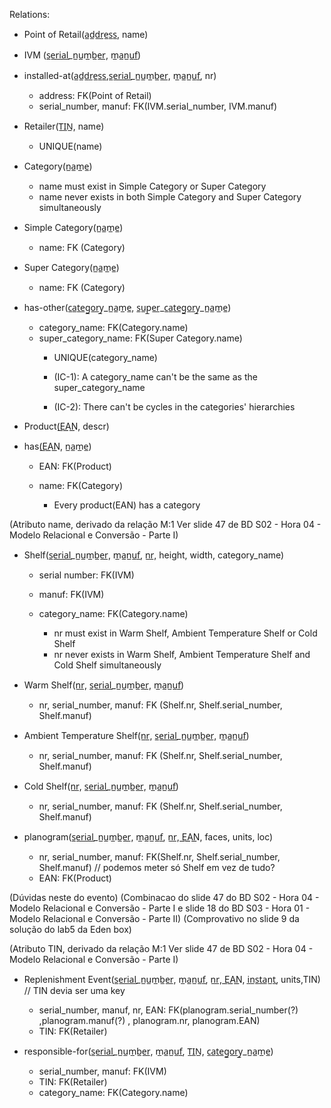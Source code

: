 Relations:

- Point of Retail(a̲d̲d̲r̲e̲s̲s̲, name)

- IVM (s̲e̲r̲i̲a̲l̲_n̲u̲m̲b̲e̲r̲, m̲a̲n̲u̲f̲)

- installed-at(a̲d̲d̲r̲e̲s̲s̲,s̲e̲r̲i̲a̲l̲_n̲u̲m̲b̲e̲r̲, m̲a̲n̲u̲f̲, nr)

  - address: FK(Point of Retail)
  - serial_number, manuf: FK(IVM.serial_number, IVM.manuf)

- Retailer(T̲I̲N̲, name)

  - UNIQUE(name)

- Category(n̲a̲m̲e̲)

	- name must exist in Simple Category or Super Category
	- name never exists in both Simple Category and Super Category simultaneously

- Simple Category(n̲a̲m̲e̲)

  - name: FK (Category)

- Super Category(n̲a̲m̲e̲)

  - name: FK (Category)

- has-other(c̲a̲t̲e̲g̲o̲r̲y̲_n̲a̲m̲e̲, s̲u̲p̲e̲r̲_c̲a̲t̲e̲g̲o̲r̲y̲_n̲a̲m̲e̲)

  - category_name: FK(Category.name)
  - super_category_name: FK(Super Category.name)
	- UNIQUE(category_name)

	- (IC-1): A category_name can't be the same as the super_category_name
	- (IC-2): There can't be cycles in the categories' hierarchies

- Product(E͟A͟N͟, descr)

- has(E͟A͟N͟, n̲a̲m̲e̲)

  - EAN: FK(Product)
  - name: FK(Category)

	- Every product(EAN) has a category

(Atributo name, derivado da relação M:1
Ver slide 47 de BD S02 - Hora 04 - Modelo Relacional e Conversão - Parte I)

- Shelf(s̲e̲r̲i̲a̲l̲_n̲u̲m̲b̲e̲r̲, m̲a̲n̲u̲f̲, n̲r̲, height, width, category_name)

  - serial number: FK(IVM)
  - manuf: FK(IVM)
  - category_name: FK(Category.name)

	- nr must exist in Warm Shelf, Ambient Temperature Shelf or Cold Shelf
	- nr never exists in Warm Shelf, Ambient Temperature Shelf and Cold Shelf simultaneously

- Warm Shelf(n̲r̲, s̲e̲r̲i̲a̲l̲_n̲u̲m̲b̲e̲r̲, m̲a̲n̲u̲f̲)

  - nr, serial_number, manuf: FK (Shelf.nr, Shelf.serial_number, Shelf.manuf)

- Ambient Temperature Shelf(n̲r̲, s̲e̲r̲i̲a̲l̲_n̲u̲m̲b̲e̲r̲, m̲a̲n̲u̲f̲)

  - nr, serial_number, manuf: FK (Shelf.nr, Shelf.serial_number, Shelf.manuf)

- Cold Shelf(n̲r̲, s̲e̲r̲i̲a̲l̲_n̲u̲m̲b̲e̲r̲, m̲a̲n̲u̲f̲)

  - nr, serial_number, manuf: FK (Shelf.nr, Shelf.serial_number, Shelf.manuf)

- planogram(s̲e̲r̲i̲a̲l̲_n̲u̲m̲b̲e̲r̲, m̲a̲n̲u̲f̲, n̲r̲, E͟A͟N͟, faces, units, loc)
  - nr, serial_number, manuf: FK(Shelf.nr, Shelf.serial_number, Shelf.manuf)
	// podemos meter só Shelf em vez de tudo?
  - EAN: FK(Product)

(Dúvidas neste do evento)
(Combinacao do slide 47 do BD S02 - Hora 04 - Modelo Relacional e Conversão - Parte I e
slide 18 do BD S03 - Hora 01 - Modelo Relacional e Conversão - Parte II)
(Comprovativo no slide 9 da solução do lab5 da Eden box)

(Atributo TIN, derivado da relação M:1
Ver slide 47 de BD S02 - Hora 04 - Modelo Relacional e Conversão - Parte I)

- Replenishment Event(s̲e̲r̲i̲a̲l̲_n̲u̲m̲b̲e̲r̲, m̲a̲n̲u̲f̲, n̲r̲, E͟A͟N͟, i̲n̲s̲t̲a̲n̲t̲, units,TIN) // TIN devia ser uma key

  - serial_number, manuf, nr, EAN: FK(planogram.serial_number(?) ,planogram.manuf(?) , planogram.nr, planogram.EAN)
  - TIN: FK(Retailer)

- responsible-for(s̲e̲r̲i̲a̲l̲_n̲u̲m̲b̲e̲r̲, m̲a̲n̲u̲f̲, T̲I̲N̲, c̲a̲t̲e̲g̲o̲r̲y̲_n̲a̲m̲e̲)
  - serial_number, manuf: FK(IVM)
  - TIN: FK(Retailer)
  - category_name: FK(Category.name)
